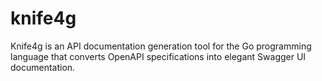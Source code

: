 # knife4g
Knife4g is an API documentation generation tool for the Go programming language that converts OpenAPI specifications into elegant Swagger UI documentation.
